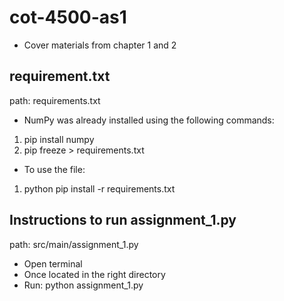 # cot-4500-as1
- Cover materials from chapter 1 and 2

## requirement.txt
path: requirements.txt

- NumPy was already installed using the following commands:
1. pip install numpy
2. pip freeze > requirements.txt 
- To use the file: 
1. python pip install -r requirements.txt

## Instructions to run assignment_1.py
path: src/main/assignment_1.py

- Open terminal
- Once located in the right directory 
- Run: python assignment_1.py
